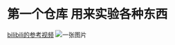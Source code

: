 # 第一个仓库    用来实验各种东西
[bilibili的参考视频](https://www.bilibili.com/video/BV1hS4y1S7wL/?spm_id_from=333.337.search-card.all.click&vd_source=69c733ae004d7d3023ce26990c6b299c)
![一张图片]([https://img.gdtai.com/uploadimg/image/20230426/20230426093219_33375.png](https://pica.zhimg.com/80/v2-61d7f7caea636fd58815cadf77f647bc_720w.webp))
